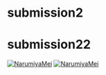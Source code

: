 # submission2
# submission22
[![NarumiyaMei](https://circleci.com/gh/narumiya1/submission2.svg?style=svg)](https://circleci.com/gh/narumiya1/submission2)
[![NarumiyaMei](https://circleci.com/gh/arifaizin/submission2.svg?style=svg)](https://circleci.com/gh/arifaizin/MySimpleCleanArchitecture)
